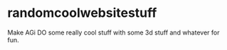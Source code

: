 # randomcoolwebsitestuff

Make AGi DO some really cool stuff with some 3d stuff and whatever for fun.
